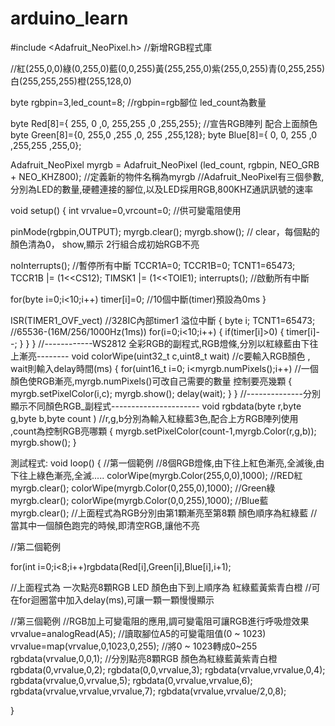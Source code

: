 # arduino_learn

#include <Adafruit_NeoPixel.h>  //新增RGB程式庫


//紅(255,0,0)綠(0,255,0)藍(0,0,255)黃(255,255,0)紫(255,0,255)青(0,255,255)白(255,255,255)橙(255,128,0)

byte rgbpin=3,led_count=8; //rgbpin=rgb腳位 led_count為數量

byte Red[8]={ 255, 0  ,0,   255,255  ,0  ,255,255}; //宣告RGB陣列 配合上面顏色
byte Green[8]={0,  255,0   ,255 ,0,  255 ,255,128};
byte Blue[8]={ 0,  0,  255 ,0   ,255,255 ,255,0};

Adafruit_NeoPixel myrgb = Adafruit_NeoPixel (led_count, rgbpin, NEO_GRB + NEO_KHZ800);
//定義新的物件名稱為myrgb
//Adafruit_NeoPixel有三個參數,分別為LED的數量,硬體連接的腳位,以及LED採用RGB,800KHZ通訊訊號的速率

void setup() 
{
  int vrvalue=0,vrcount=0; //供可變電阻使用
  
  pinMode(rgbpin,OUTPUT);
  myrgb.clear();
  myrgb.show();  // clear，每個點的顏色清為0， show,顯示 2行組合成初始RGB不亮
  
  noInterrupts(); //暫停所有中斷
  TCCR1A=0;
  TCCR1B=0;
  TCNT1=65473;
  TCCR1B |= (1<<CS12);
  TIMSK1 |= (1<<TOIE1);
  interrupts(); //啟動所有中斷
  
  for(byte i=0;i<10;i++) timer[i]=0; //10個中斷(timer)預設為0ms
}

ISR(TIMER1_OVF_vect) //328IC內部timer1 溢位中斷
{
  byte i;
  TCNT1=65473; //65536-(16M/256/1000Hz(1ms))
  for(i=0;i<10;i++)
  {
    if(timer[i]>0)
    {
      timer[i]--;
    }
  }
}
//------------WS2812 全彩RGB的副程式,RGB燈條,分別以紅綠藍由下往上漸亮--------
void colorWipe(uint32_t c,uint8_t wait)  //c要輸入RGB顏色 , wait則輸入delay時間(ms)
{
  for(uint16_t i=0; i<myrgb.numPixels();i++)  //一個顏色使RGB漸亮,myrgb.numPixels()可改自己需要的數量 控制要亮幾顆
  {
    myrgb.setPixelColor(i,c);
    myrgb.show();
    delay(wait);
  }
}
//--------------分別顯示不同顏色RGB_副程式----------------------
void rgbdata(byte r,byte g,byte b,byte count ) //r,g,b分別為輸入紅綠藍3色,配合上方RGB陣列使用 ,count為控制RGB亮哪顆
{
  myrgb.setPixelColor(count-1,myrgb.Color(r,g,b)); 
  myrgb.show();
}

測試程式:
void loop() 
{
  //第一個範例
  //8個RGB燈條,由下往上紅色漸亮,全滅後,由下往上綠色漸亮,全滅.....
       colorWipe(myrgb.Color(255,0,0),1000); //RED紅
       myrgb.clear();
       colorWipe(myrgb.Color(0,255,0),1000); //Green綠
       myrgb.clear();
       colorWipe(myrgb.Color(0,0,255),1000); //Blue藍
       myrgb.clear();
  //上面程式為RGB分別由第1顆漸亮至第8顆 顏色順序為紅綠藍 
  //當其中一個顏色跑完的時候,即清空RGB,讓他不亮
  
  
  //第二個範例
  
  for(int i=0;i<8;i++)rgbdata(Red[i],Green[i],Blue[i],i+1);
  
  //上面程式為 一次點亮8顆RGB LED 顏色由下到上順序為 紅綠藍黃紫青白橙
  //可在for迴圈當中加入delay(ms),可讓一顆一顆慢慢顯示
  
  //第三個範例
  //RGB加上可變電阻的應用,調可變電阻可讓RGB進行呼吸燈效果
    vrvalue=analogRead(A5); //讀取腳位A5的可變電阻值(0 ~ 1023)
    vrvalue=map(vrvalue,0,1023,0,255); //將0 ~ 1023轉成0~255
    rgbdata(vrvalue,0,0,1); //分別點亮8顆RGB 顏色為紅綠藍黃紫青白橙
    rgbdata(0,vrvalue,0,2);
    rgbdata(0,0,vrvalue,3);
    rgbdata(vrvalue,vrvalue,0,4);
    rgbdata(vrvalue,0,vrvalue,5);
    rgbdata(0,vrvalue,vrvalue,6);
    rgbdata(vrvalue,vrvalue,vrvalue,7);
    rgbdata(vrvalue,vrvalue/2,0,8);
    
}
  
